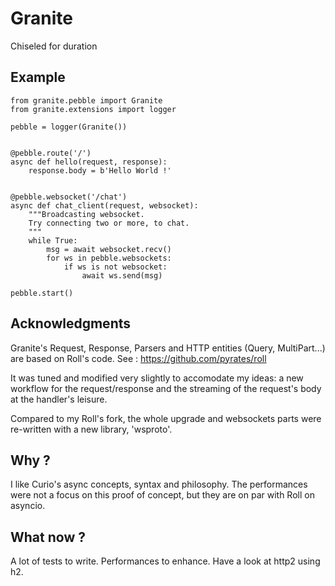 Granite
=======

Chiseled for duration

Example
-------

    from granite.pebble import Granite
    from granite.extensions import logger

    pebble = logger(Granite())


    @pebble.route('/')
    async def hello(request, response):
        response.body = b'Hello World !'


    @pebble.websocket('/chat')
    async def chat_client(request, websocket):
        """Broadcasting websocket.
        Try connecting two or more, to chat.
        """
        while True:
            msg = await websocket.recv()
            for ws in pebble.websockets:
                if ws is not websocket:
                    await ws.send(msg)

    pebble.start()


Acknowledgments
---------------

Granite's Request, Response, Parsers and HTTP entities (Query, MultiPart...) are based on Roll's code.
See : https://github.com/pyrates/roll

It was tuned and modified very slightly to accomodate my ideas: a new workflow for the request/response and the streaming of the request's body at the handler's leisure.

Compared to my Roll's fork, the whole upgrade and websockets parts were re-written with a new library, 'wsproto'.

Why ?
-----

I like Curio's async concepts, syntax and philosophy.
The performances were not a focus on this proof of concept, but they are on par with Roll on asyncio.

What now ?
----------

A lot of tests to write. Performances to enhance. Have a look at http2 using h2.
